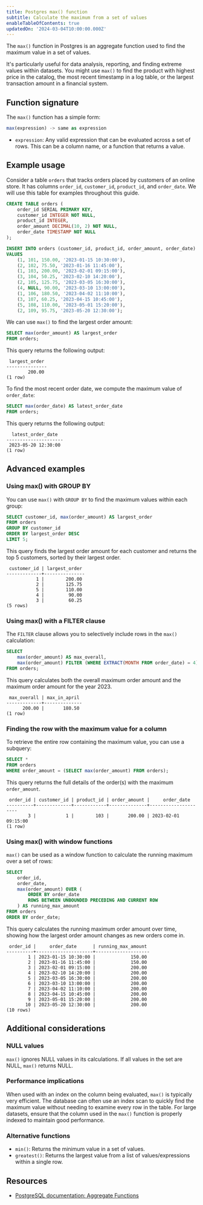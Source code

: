```yaml
---
title: Postgres max() function
subtitle: Calculate the maximum from a set of values
enableTableOfContents: true
updatedOn: '2024-03-04T10:00:00.000Z'
---
```


The `max()` function in Postgres is an aggregate function used to find the maximum value in a set of values. 

It's particularly useful for data analysis, reporting, and finding extreme values within datasets. You might use `max()` to find the product with highest price in the catalog, the most recent timestamp in a log table, or the largest transaction amount in a financial system.

<CTA />

## Function signature

The `max()` function has a simple form:

```sql
max(expression) -> same as expression
```

- `expression`: Any valid expression that can be evaluated across a set of rows. This can be a column name, or a function that returns a value.

## Example usage

Consider a table `orders` that tracks orders placed by customers of an online store. It has columns `order_id`, `customer_id`, `product_id`, and `order_date`. We will use this table for examples throughout this guide.

```sql
CREATE TABLE orders (
    order_id SERIAL PRIMARY KEY,
    customer_id INTEGER NOT NULL,
    product_id INTEGER,
    order_amount DECIMAL(10, 2) NOT NULL,
    order_date TIMESTAMP NOT NULL
);

INSERT INTO orders (customer_id, product_id, order_amount, order_date)
VALUES
    (1, 101, 150.00, '2023-01-15 10:30:00'),
    (2, 102, 75.50, '2023-01-16 11:45:00'),
    (1, 103, 200.00, '2023-02-01 09:15:00'),
    (3, 104, 50.25, '2023-02-10 14:20:00'),
    (2, 105, 125.75, '2023-03-05 16:30:00'),
    (4, NULL, 90.00, '2023-03-10 13:00:00'),
    (1, 106, 180.50, '2023-04-02 11:10:00'),
    (3, 107, 60.25, '2023-04-15 10:45:00'),
    (5, 108, 110.00, '2023-05-01 15:20:00'),
    (2, 109, 95.75, '2023-05-20 12:30:00');
```

We can use `max()` to find the largest order amount:

```sql
SELECT max(order_amount) AS largest_order
FROM orders;
```

This query returns the following output:

```text
 largest_order
---------------
        200.00
(1 row)
```

To find the most recent order date, we compute the maximum value of `order_date`:

```sql
SELECT max(order_date) AS latest_order_date
FROM orders;
```

This query returns the following output:

```text
  latest_order_date
---------------------
 2023-05-20 12:30:00
(1 row)
```

## Advanced examples

### Using max() with GROUP BY

You can use `max()` with `GROUP BY` to find the maximum values within each group:

```sql
SELECT customer_id, max(order_amount) AS largest_order
FROM orders
GROUP BY customer_id
ORDER BY largest_order DESC
LIMIT 5;
```

This query finds the largest order amount for each customer and returns the top 5 customers, sorted by their largest order.

```text
 customer_id | largest_order
-------------+---------------
           1 |        200.00
           2 |        125.75
           5 |        110.00
           4 |         90.00
           3 |         60.25
(5 rows)
```

### Using max() with a FILTER clause

The `FILTER` clause allows you to selectively include rows in the `max()` calculation:

```sql
SELECT
    max(order_amount) AS max_overall,
    max(order_amount) FILTER (WHERE EXTRACT(MONTH FROM order_date) = 4) AS max_in_april
FROM orders;
```

This query calculates both the overall maximum order amount and the maximum order amount for the year 2023.

```text
 max_overall | max_in_april
-------------+--------------
      200.00 |       180.50
(1 row)
```

### Finding the row with the maximum value for a column

To retrieve the entire row containing the maximum value, you can use a subquery:

```sql
SELECT *
FROM orders
WHERE order_amount = (SELECT max(order_amount) FROM orders);
```

This query returns the full details of the order(s) with the maximum `order_amount`.

```text
 order_id | customer_id | product_id | order_amount |     order_date
----------+-------------+------------+--------------+---------------------
        3 |           1 |        103 |       200.00 | 2023-02-01 09:15:00
(1 row)
```

### Using max() with window functions

`max()` can be used as a window function to calculate the running maximum over a set of rows:

```sql
SELECT 
    order_id,
    order_date,
    max(order_amount) OVER (
        ORDER BY order_date
        ROWS BETWEEN UNBOUNDED PRECEDING AND CURRENT ROW
    ) AS running_max_amount
FROM orders
ORDER BY order_date;
```

This query calculates the running maximum order amount over time, showing how the largest order amount changes as new orders come in.

```text
 order_id |     order_date      | running_max_amount
----------+---------------------+--------------------
        1 | 2023-01-15 10:30:00 |             150.00
        2 | 2023-01-16 11:45:00 |             150.00
        3 | 2023-02-01 09:15:00 |             200.00
        4 | 2023-02-10 14:20:00 |             200.00
        5 | 2023-03-05 16:30:00 |             200.00
        6 | 2023-03-10 13:00:00 |             200.00
        7 | 2023-04-02 11:10:00 |             200.00
        8 | 2023-04-15 10:45:00 |             200.00
        9 | 2023-05-01 15:20:00 |             200.00
       10 | 2023-05-20 12:30:00 |             200.00
(10 rows)
```

## Additional considerations

### NULL values

`max()` ignores NULL values in its calculations. If all values in the set are NULL, `max()` returns NULL.

### Performance implications

When used with an index on the column being evaluated, `max()` is typically very efficient. The database can often use an index scan to quickly find the maximum value without needing to examine every row in the table. For large datasets, ensure that the column used in the `max()` function is properly indexed to maintain good performance.

### Alternative functions

- `min()`: Returns the minimum value in a set of values.
- `greatest()`: Returns the largest value from a list of values/expressions within a single row.

## Resources

- [PostgreSQL documentation: Aggregate Functions](https://www.postgresql.org/docs/current/functions-aggregate.html)
